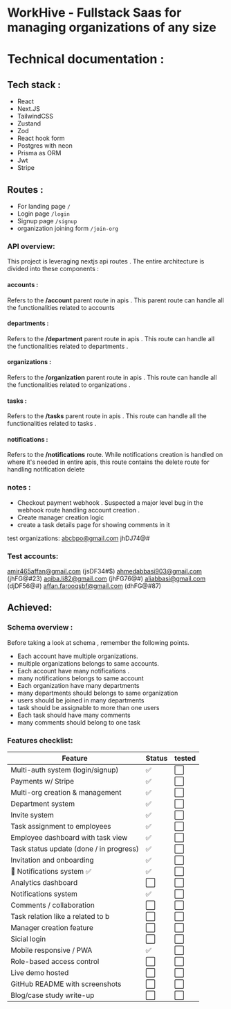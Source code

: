 # WorkHive - Fullstack Saas for managing organizations of any size

# Technical documentation :

## Tech stack :
- React 
- Next.JS
- TailwindCSS
- Zustand
- Zod
- React hook form
- Postgres with neon
- Prisma as ORM
- Jwt
- Stripe

## Routes :
- For landing page `/`
- Login page `/login`
- Signup page `/signup`
- organization joining form `/join-org`

### **API overview**:
This project is leveraging nextjs api routes . The entire architecture is divided into these components :
#### accounts :
Refers to the **/account** parent route in apis . This parent route can handle all the   functionalities related to accounts
#### departments :
Refers to the **/department** parent route in apis . This route can handle all the   functionalities related to departments .
#### organizations :
Refers to the **/organization** parent route in apis . This route can handle all the   functionalities related to organizations .
#### tasks :
Refers to the **/tasks** parent route in apis . This route can handle all the   functionalities related to tasks .
#### notifications :
Refers to the **/notifications** route. While notifications creation is handled on where it's needed in entire apis, this route contains the delete route for handling notification delete 

### notes :
- Checkout payment webhook . Suspected a major level bug in the webhook route handling account creation .
- Create manager creation logic 
- create a task details page for showing comments in it 

test organizations:
abcbpo@gmail.com  jhDJ74@#

### Test accounts:

amir465affan@gmail.com (jsDF34#$)
ahmedabbasi903@gmail.com (jhFG@#23)
aqiba.li82@gmail.com (jhFG76@#)
aliabbasi@gmail.com (djDF56@#)
affan.farooqsbf@gmail.com (dhFG@#87)

## Achieved:

###  **Schema overview :**
Before taking a look at schema , remember the following points.

- Each account have multiple organizations.
- multiple organizations belongs to same accounts.
- Each account have many notifications .
- many notifications belongs to same account
- Each organization have many departments
- many departments should belongs to same organization
- users should be joined in many departments
- task should be assignable to more than one users
- Each task should have many comments
- many comments should belong to one task



### **Features checklist**:
| Feature                                 | Status | tested |
| --------------------------------------- | ------ | ------ |
| Multi-auth system (login/signup)        | ✅     | ⬜    |
| Payments w/ Stripe                      | ✅     | ⬜    |
| Multi-org creation & management         | ✅     | ⬜    |
| Department system                       | ✅     | ⬜    |
| Invite system                           | ✅     | ⬜    |
| Task assignment to employees            | ✅     | ⬜    |
| Employee dashboard with task view       | ✅     | ⬜    |
| Task status update (done / in progress) | ✅     | ⬜    |
| Invitation and onboarding               | ✅     | ⬜    |
| 🔔 Notifications system ✅             | ✅     | ⬜    |
| Analytics dashboard                     | ⬜     | ⬜    |
| Notifications system                    | ✅     | ⬜    |
| Comments / collaboration                | ⬜     | ⬜    |
| Task relation like a related to b       | ⬜     | ⬜    |
| Manager creation feature                | ⬜     | ⬜    |
| Sicial login                            | ⬜     | ⬜    |
| Mobile responsive / PWA                 | ✅     | ⬜    |
| Role-based access control               | ⬜     | ⬜    |
| Live demo hosted                        | ⬜     | ⬜    |
| GitHub README with screenshots          | ⬜     | ⬜    |
| Blog/case study write-up                | ⬜     | ⬜    |